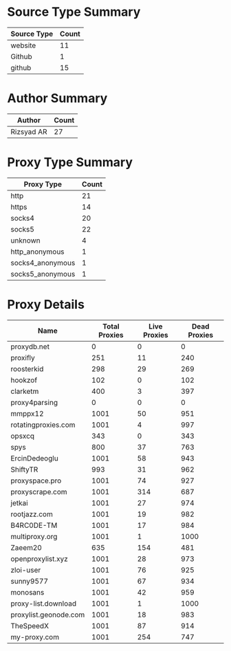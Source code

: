 # Source Type Summary

| Source Type | Count |
|-------------|-------|
| website | 11 |
| Github | 1 |
| github | 15 |


# Author Summary

| Author | Count |
|--------|-------|
| Rizsyad AR | 27 |


# Proxy Type Summary

| Proxy Type | Count |
|------------|-------|
| http | 21 |
| https | 14 |
| socks4 | 20 |
| socks5 | 22 |
| unknown | 4 |
| http_anonymous | 1 |
| socks4_anonymous | 1 |
| socks5_anonymous | 1 |


# Proxy Details

| Name | Total Proxies | Live Proxies | Dead Proxies |
|------|---------------|--------------|---------------|
| proxydb.net | 0 | 0 | 0 |
| proxifly | 251 | 11 | 240 |
| roosterkid | 298 | 29 | 269 |
| hookzof | 102 | 0 | 102 |
| clarketm | 400 | 3 | 397 |
| proxy4parsing | 0 | 0 | 0 |
| mmppx12 | 1001 | 50 | 951 |
| rotatingproxies.com | 1001 | 4 | 997 |
| opsxcq | 343 | 0 | 343 |
| spys | 800 | 37 | 763 |
| ErcinDedeoglu | 1001 | 58 | 943 |
| ShiftyTR | 993 | 31 | 962 |
| proxyspace.pro | 1001 | 74 | 927 |
| proxyscrape.com | 1001 | 314 | 687 |
| jetkai | 1001 | 27 | 974 |
| rootjazz.com | 1001 | 19 | 982 |
| B4RC0DE-TM | 1001 | 17 | 984 |
| multiproxy.org | 1001 | 1 | 1000 |
| Zaeem20 | 635 | 154 | 481 |
| openproxylist.xyz | 1001 | 28 | 973 |
| zloi-user | 1001 | 76 | 925 |
| sunny9577 | 1001 | 67 | 934 |
| monosans | 1001 | 42 | 959 |
| proxy-list.download | 1001 | 1 | 1000 |
| proxylist.geonode.com | 1001 | 18 | 983 |
| TheSpeedX | 1001 | 87 | 914 |
| my-proxy.com | 1001 | 254 | 747 |
